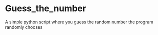 # Guess_the_number

A simple python script where you guess the random number the program randomly chooses
